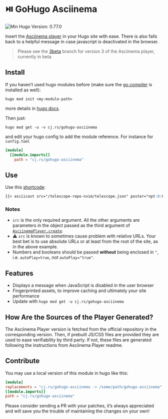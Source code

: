 <!-- insert
---
title: GoHugo Asciinema
description: "⏯️ Insert the Asciinema Player in your Hugo site with ease."
date: 2021-08-21T16:25:33
gometa: "cj.rs/gohugo-asciinema git https://github.com/cljoly/gohugo-asciinema"
tags:
- Hugo
- Asciinema
---
{{< github_badge >}}
end_insert -->
<!-- remove -->
# ⏯️ GoHugo Asciinema
<!-- end_remove -->

![Min Hugo Version: 0.77.0](https://img.shields.io/badge/min%20Hugo%20version-0.78.0-lightgrey?logo=hugo)

Insert the [Asciinema player](https://github.com/asciinema/asciinema-player) in your Hugo site with ease. There is also falls back to a helpful message in case javascript is deactivated in the browser.

> Please see the [3beta](https://github.com/cljoly/gohugo-asciinema/tree/3beta) branch for version 3 of the Asciinema player, currently in beta

## Install

If you haven’t used hugo modules before (make sure the [go compiler](https://go.dev/) is installed as well):
```
hugo mod init <my-module-path>
```
more details in [hugo docs](https://gohugo.io/hugo-modules/use-modules/).

Then just:
```
hugo mod get -u -v cj.rs/gohugo-asciinema
```
and edit your hugo config to add the module reference.
For instance for `config.toml`

``` toml
[module]
  [[module.imports]]
    path = "cj.rs/gohugo-asciinema"
```

## Use

Use this [shortcode](https://gohugo.io/content-management/shortcodes/):
<!-- remove -->
```md
{{< asciicast src="/telescope-repo-nvim/telescope.json" poster="npt:0:04" autoPlay=true loop=true >}}
```
<!-- end_remove -->
<!-- insert
```md
{{</* asciicast src="/telescope-repo-nvim/telescope.json" poster="npt:0:04" autoPlay=true loop=true */>}}
```
end_insert -->

### Notes

* `src` is the only required argument. All the other arguments are parameters in the object passed as the third argument of [`AsciinemaPlayer.create`](https://github.com/asciinema/asciinema-player#api).
* ⚠️  `src` is known to sometimes cause problem with relative URLs. Your best bet is to use absolute URLs or at least from the root of the site, as in the above example.
* Numbers and booleans should be passed **without** being enclosed in `"`, i.e. `autoPlay=true`, *not* `autoPlay="true"`.

## Features

* Displays a message when JavaScript is disabled in the user browser
* Fingerprinted assets, to improve caching and ultimately your site performance
* Update with `hugo mod get -u cj.rs/gohugo-asciinema`

## How Are the Sources of the Player Generated?

The Asciinema Player version is fetched from the official repository in the corresponding version. Then, if prebuilt JS/CSS files are provided they are used to ease verifiability by third party. If not, these files are generated following the instructions from Asciinema Player readme.

## Contribute

You may use a local version of this module in hugo like this:

```toml
[module]
replacements = "cj.rs/gohugo-asciinema -> /some/path/gohugo-asciinema"
[[module.imports]]
path = "cj.rs/gohugo-asciinema"
```

Please consider sending a PR with your patches, it’s always appreciated and will save you the trouble of maintaining the changes on your own!
